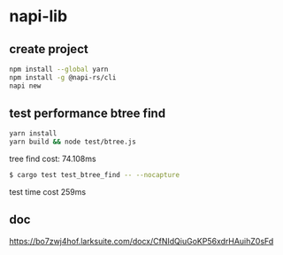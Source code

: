# napi-lib

## create project 
```sh
npm install --global yarn
npm install -g @napi-rs/cli
napi new
```

## test performance btree find 
```sh
yarn install
yarn build && node test/btree.js
```
tree find cost: 74.108ms

```sh
$ cargo test test_btree_find -- --nocapture
```
test time cost 259ms

## doc 
https://bo7zwj4hof.larksuite.com/docx/CfNIdQiuGoKP56xdrHAuihZ0sFd